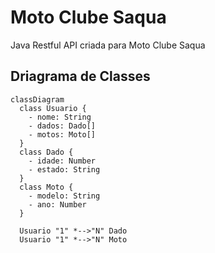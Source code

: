 # Moto Clube Saqua
Java Restful API criada para Moto Clube Saqua

## Driagrama de Classes

```mermaid
classDiagram
  class Usuario {
    - nome: String
    - dados: Dado[]
    - motos: Moto[]
  }
  class Dado {
    - idade: Number
    - estado: String
  }
  class Moto {
    - modelo: String
    - ano: Number
  }

  Usuario "1" *-->"N" Dado
  Usuario "1" *-->"N" Moto
```
